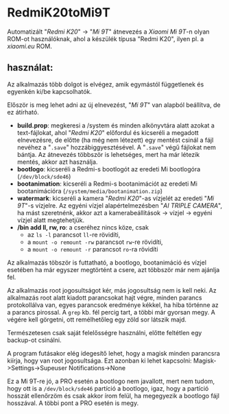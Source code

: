 # RedmiK20toMi9T
Automatizált "*Redmi K20*" -> "*Mi 9T*" átnevezés a *Xiaomi Mi 9T*-n olyan ROM-ot használóknak, ahol a készülék típusa "Redmi K20", ilyen pl. a *xiaomi.eu* ROM.

## használat:
Az alkalmazás több dolgot is elvégez, amik egymástól függetlenek és egyenkén ki/be kapcsolhatók.

Először is meg lehet adni az új elnevezést, "*Mi 9T*" van alapból beállítva,  de ez átírható.
- **build.prop**: megkeresi a /system és minden alkönyvtára alatt azokat a text-fájlokat, ahol "*Redmi K20*" előfordul és kicseréli a megadott elnevezésre, de előtte (ha még nem létezett) egy mentést csinál a fájl nevéhez a "`.save`" hozzábiggyesztésével. A "`.save`" végű fájlokat nem bántja. Az átnevezés többször is lehetséges, mert ha már létezik mentés, akkor azt használja.
- **bootlogo**: kicseréli a Redmi-s bootlogót az eredeti Mi bootlogóra (`/dev/block/sde46`)
- **bootanimation**: kicseréli a Redmi-s bootanimációt az eredeti Mi bootanimációra (`/system/media/bootanimation.zip`)
- **watermark**: kicseréli a kamera "*Redmi K20*"-as vízjelét az eredeti "*Mi 9T*"-s vízjelre. Az egyéni vízjel alapértelmezésben "*AI TRIPLE CAMERA*", ha mást szeretnénk, akkor azt a kamerabeállítások -> vízjel -> egyéni vízjel alatt megtehetjük.
- **/bin add ll, rw, ro**: a cseréhez nincs köze, csak 
  + az `ls -l` parancsot `ll`-re rövidíti,
  + a `mount -o remount -rw` parancsot `rw`-re rövidíti,
  + a `mount -o remount -r` parancsot `ro`-ra rövidíti

Az alkalmazás töbször is futtatható, a bootlogo, bootanimáció és vízjel esetében ha már egyszer megtörtént a csere, azt többször már nem ajánlja fel.

Az alkalmazás root jogosultságot kér, más jogosultság nem is kell neki. Az alkalmazás root alatt kiadott parancsokat hajt végre, minden parancs protokollálva van, egyes parancsok eredménye kékkel, ha hiba történne az a parancs pirossal. A `grep` kb. fél percig tart, a többi már gyorsan megy. A végére kell görgetni, ott remélhetőleg egy zöld sor látszik majd.

Természetesen csak saját felelősségre használni, előtte feltétlen egy backup-ot csinálni.

A program futásakor elég idegesítő lehet, hogy a magisk minden parancsra kiírja, hogy van root jogosultsága. Ezt azonban ki lehet kapcsolni: Magisk->Settings->Supeuser Notifications->None

Ez a Mi 9T-re jó, a PRO esetén a bootlogo nem javallott, mert nem tudom, hogy ott is a `/dev/block/sde46` partíció a bootlogo, igaz, hogy a partíció hosszát ellenőrzöm és csak akkor írom felül, ha megegyezik a bootlogo fájl hosszával. A többi pont a PRO esetén is megy.
